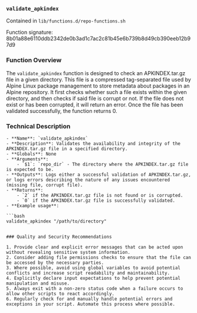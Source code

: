 ### `validate_apkindex`

Contained in `lib/functions.d/repo-functions.sh`

Function signature: 8b01a88e6110ddb2342de0b3ad1c7ac2c81b45e6b739b8d49cb390eeb12b97d9

### Function Overview

The `validate_apkindex` function is designed to check an APKINDEX.tar.gz file in a given directory. This file is a compressed tag-separated file used by Alpine Linux package management to store metadata about packages in an Alpine repository. It first checks whether such a file exists within the given directory, and then checks if said file is corrupt or not. If the file does not exist or has been corrupted, it will return an error. Once the file has been validated successfully, the function returns 0.

### Technical Description

```
- **Name**: `validate_apkindex`
- **Description**: Validates the availability and integrity of the APKINDEX.tar.gz file in a specified directory.
- **Globals**: None
- **Arguments**: 
    - `$1`: `repo_dir` - The directory where the APKINDEX.tar.gz file is expected to be.
- **Outputs**: Logs either a successful validation of APKINDEX.tar.gz, or logs errors describing the nature of any issues encountered (missing file, corrupt file).
- **Returns**:
    - `2` if the APKINDEX.tar.gz file is not found or is corrupted.
    - `0` if the APKINDEX.tar.gz file is successfully validated.
- **Example usage**:

```bash
validate_apkindex "/path/to/directory"
```
```

### Quality and Security Recommendations

1. Provide clear and explicit error messages that can be acted upon without revealing sensitive system information.
2. Consider adding file permissions checks to ensure that the file can be accessed by the necessary parties.
3. Where possible, avoid using global variables to avoid potential conflicts and increase script readability and maintainability.
4. Explicitly declare input expectations to help prevent potential manipulation and misuse.
5. Always exit with a non-zero status code when a failure occurs to allow other scripts to react accordingly.
6. Regularly check for and manually handle potential errors and exceptions in your script. Automate this process where possible.

